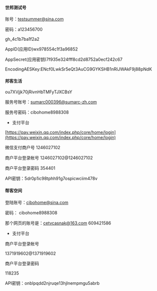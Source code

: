#### 世邦测试号

账号：testsummer@sina.com

密码：a123456700

gh\_4c1b7ba1f2a2

AppID\(应用ID\)wx978554c1f3a96852

AppSecret\(应用密钥\)7f935e324fff8cd2d8752a0ecf242c67

EncodingAESKey:ENcf0LwkSr5eQt3AuCG9GYKSHB1nRIJWAkF9j88pNdK

#### 邦客生活

ou7XVjjk70jRivnHbTMFyTJXCBsY

服务号账号：sumarc000396@sumarc-zh.com

服务号密码：cibohome8988308

* 支付平台

[https://pay.weixin.qq.com/index.php/core/home/login](https://pay.weixin.qq.com/index.php/core/home/login)

微信支付商户号    1246027102

商户平台登录帐号    1246027102@1246027102

商户平台登录密码    354401

API密钥：5dr0p1ic98tphh91g7ospicwciim478v

#### 帮客空间

登陆账号：cibohome@sina.com

密码： cibohome8988308

那个网页的账号是：cetvcasnak@163.com   609421586

* 支付平台

商户平台登录帐号

1371919602@1371919602

商户平台登录密码

118235

API密钥：onblpqdd2njruqe13hjlnempmgu5abrb

